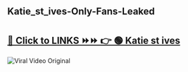 
 ## Katie_st_ives-Only-Fans-Leaked

# <h2><a href="https://clipsfans.com/Katie_st_ives&ref=git">🔗 Click to LINKS ⏩⏩ 👉 🟢 Katie st ives </a></h2>

<a href="https://clipsfans.com/Katie_st_ives&ref=git" rel="nofollow" data-target="animated-image.originalLink"><img src="https://i.ibb.co.com/xMMVF88/686577567.gif" alt="Viral Video Original" style="max-width: 100%; display: inline-block;" data-target="animated-image.originalImage"></a>
